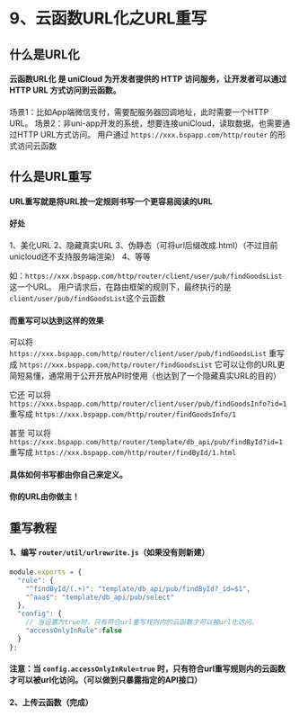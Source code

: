 # 9、云函数URL化之URL重写
## 什么是URL化

#### 云函数URL化 是 uniCloud 为开发者提供的 HTTP 访问服务，让开发者可以通过 HTTP URL 方式访问到云函数。
场景1：比如App端微信支付，需要配服务器回调地址，此时需要一个HTTP URL。
场景2：非uni-app开发的系统，想要连接uniCloud，读取数据，也需要通过HTTP URL方式访问。
用户通过 `https://xxx.bspapp.com/http/router` 的形式访问云函数

## 什么是URL重写
#### URL重写就是将URL按一定规则书写一个更容易阅读的URL
#### 好处
1、美化URL
2、隐藏真实URL
3、伪静态（可将url后缀改成.html）（不过目前unicloud还不支持服务端渲染）
4、等等

如：`https://xxx.bspapp.com/http/router/client/user/pub/findGoodsList` 这一个URL。
用户请求后，在路由框架的规则下，最终执行的是`client/user/pub/findGoodsList`这个云函数

#### 而重写可以达到这样的效果
可以将  `https://xxx.bspapp.com/http/router/client/user/pub/findGoodsList` 
重写成  `https://xxx.bspapp.com/http/router/findGoodsList`
它可以让你的URL更简短易懂，通常用于公开开放API时使用（也达到了一个隐藏真实URL的目的）

它还
可以将  `https://xxx.bspapp.com/http/router/client/user/pub/findGoodsInfo?id=1`
重写成  `https://xxx.bspapp.com/http/router/findGoodsInfo/1`

甚至
可以将 `https://xxx.bspapp.com/http/router/template/db_api/pub/findById?id=1`
重写成 `https://xxx.bspapp.com/http/router/findById/1.html`

#### 具体如何书写都由你自己来定义。
#### 你的URL由你做主！

## 重写教程
#### 1、编写 `router/util/urlrewrite.js`（如果没有则新建）
```js
module.exports = {
  "rule": {
    "^findById/(.+)": "template/db_api/pub/findById?_id=$1",
    "^aaa$": "template/db_api/pub/select"
  },
  "config": {
    // 当设置为true时，只有符合url重写规则内的云函数才可以被url化访问。
    "accessOnlyInRule":false
  }
};
```
#### 注意：当 `config.accessOnlyInRule=true` 时，只有符合url重写规则内的云函数才可以被url化访问。（可以做到只暴露指定的API接口）

#### 2、上传云函数（完成）


 

